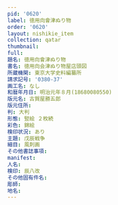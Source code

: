 ```yaml
---
pid: '0620'
label: 徳用向會津ぬり物
order: '0620'
layout: nishikie_item
collection: qatar
thumbnail: 
full: 
題名: 徳用向會津ぬり物
書名: 徳用向会津ぬり物屋店頭図
所蔵機関: 東京大学史料編纂所
請求記号: '0380-37'
画工名: なし
和暦年月日: 明治元年８月(18680080550)
版元名: 古賀屋勝五郎
版元住所: 
判: 大判
形態: 竪絵 ２枚続
彩色: 錦絵
検印状況: あり
主題: 戊辰戦争
細目: 風刺画
その他書誌事項: 
manifest: 
人名: 
検印: 辰八改
その他固有件名: 
彫師: 
地名: 
---
```


